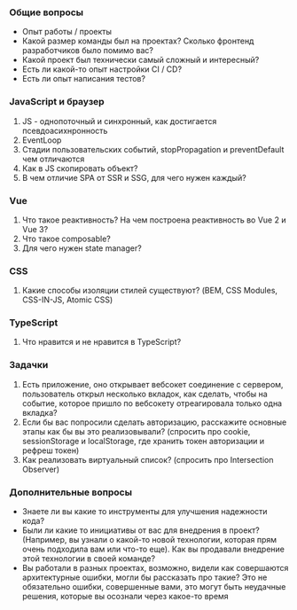 ### Общие вопросы

- Опыт работы / проекты
- Какой размер команды был на проектах? Сколько фронтенд разработчиков было помимо вас?
- Какой проект был технически самый сложный и интересный?
- Есть ли какой-то опыт настройки CI / CD?
- Есть ли опыт написания тестов?

### JavaScript и браузер

1. JS - однопоточный и синхронный, как достигается псевдоасихнронность
2. EventLoop
3. Стадии пользовательских событий, stopPropagation и preventDefault чем отличаются
4. Как в JS скопировать объект?
5. В чем отличие SPA от SSR и SSG, для чего нужен каждый?

### Vue

1. Что такое реактивность? На чем построена реактивность во Vue 2 и Vue 3?
2. Что такое composable?
3. Для чего нужен state manager?

### CSS

1. Какие способы изоляции стилей существуют? (BEM, CSS Modules, CSS-IN-JS, Atomic CSS)

### TypeScript

1. Что нравится и не нравится в TypeScript?

### Задачки

1. Есть приложение, оно открывает вебсокет соединение с сервером, пользователь открыл несколько вкладок, как сделать, чтобы на событие, которое пришло по вебсокету отреагировала только одна вкладка?
2. Если бы вас попросили сделать авторизацию, расскажите основные этапы как бы вы это реализовывали? (спросить про cookie, sessionStorage и localStorage, где хранить токен авторизации и рефреш токен)
3. Как реализовать виртуальный список? (спросить про Intersection Observer)

### Дополнительные вопросы

- Знаете ли вы какие то инструменты для улучшения надежности кода?
- Были ли какие то инициативы от вас для внедрения в проект? (Например, вы узнали о какой-то новой технологии, которая прям очень подходила вам или что-то еще). Как вы продавали внедрение этой технологии в своей команде?
- Вы работали в разных проектах, возможно, видели как совершаются архитектурные ошибки, могли бы рассказать про такие? Это не обязательно ошибки, совершенные вами, это могут быть неудачные решения, которые вы осознали через какое-то время